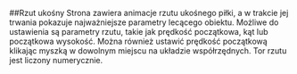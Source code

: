 ##Rzut ukośny
Strona zawiera animacje rzutu ukośnego piłki, a w trakcie jej trwania pokazuje najważniejsze parametry lecącego obiektu. Możliwe do ustawienia są parametry rzutu, takie jak prędkość początkowa, kąt lub początkowa wysokość. Można również ustawić prędkość początkową klikając myszką w dowolnym miejscu na układzie współrzędnych. Tor rzutu jest liczony numerycznie.
